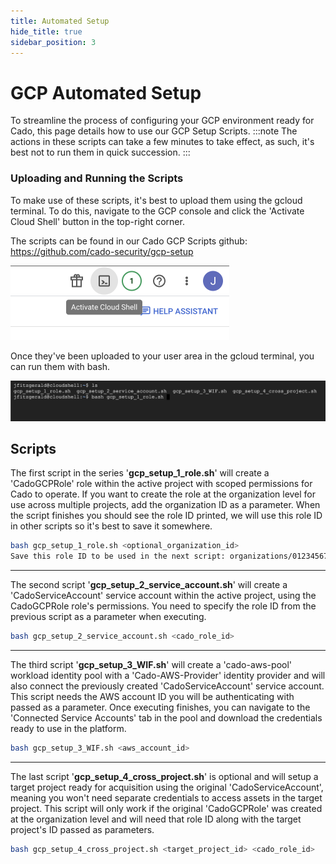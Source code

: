 ```yaml
---
title: Automated Setup
hide_title: true
sidebar_position: 3
---
```


# GCP Automated Setup

To streamline the process of configuring your GCP environment ready for Cado, this page details how to use our GCP Setup Scripts.
:::note
The actions in these scripts can take a few minutes to take effect, as such, it's best not to run them in quick succession.
:::

### Uploading and Running the Scripts

To make use of these scripts, it's best to upload them using the gcloud terminal. To do this, navigate to the GCP console and click the 'Activate Cloud Shell' button in the top-right corner.

The scripts can be found in our Cado GCP Scripts github:
https://github.com/cado-security/gcp-setup 

<img src="/img/gcp-shell.png" alt="Cloud Shell" width="350"/>

Once they've been uploaded to your user area in the gcloud terminal, you can run them with bash.

<img src="/img/gcp-scripts.png" alt="Cloud Shell" width="800"/>

## Scripts
The first script in the series '**gcp_setup_1_role.sh**' will create a 'CadoGCPRole' role within the active project with scoped permissions for Cado to operate. If you want to create the role at the organization level for use across multiple projects, add the organization ID as a parameter.
When the script finishes you should see the role ID printed, we will use this role ID in other scripts so it's best to save it somewhere.
```bash
bash gcp_setup_1_role.sh <optional_organization_id>
Save this role ID to be used in the next script: organizations/0123456789/roles/CadoGCPRole
```
---

The second script '**gcp_setup_2_service_account.sh**' will create a 'CadoServiceAccount' service account within the active project, using the CadoGCPRole role's permissions. You need to specify the role ID from the previous script as a parameter when executing.
```bash
bash gcp_setup_2_service_account.sh <cado_role_id>
```
---

The third script '**gcp_setup_3_WIF.sh**' will create a 'cado-aws-pool' workload identity pool with a 'Cado-AWS-Provider' identity provider and will also connect the previously created 'CadoServiceAccount' service account. This script needs the AWS account ID you will be authenticating with passed as a parameter. Once executing finishes, you can navigate to the 'Connected Service Accounts' tab in the pool and download the credentials ready to use in the platform.
```bash
bash gcp_setup_3_WIF.sh <aws_account_id>
```
---

The last script '**gcp_setup_4_cross_project.sh**' is optional and will setup a target project ready for acquisition using the original 'CadoServiceAccount', meaning you won't need separate credentials to access assets in the target project. This script will only work if the original 'CadoGCPRole' was created at the organization level and will need that role ID along with the target project's ID passed as parameters.
```bash
bash gcp_setup_4_cross_project.sh <target_project_id> <cado_role_id>
```
